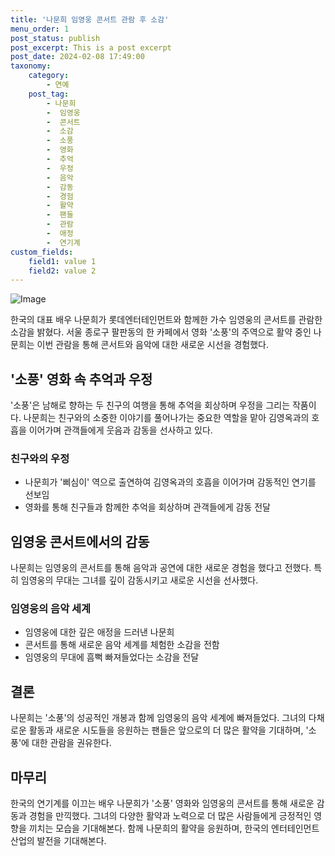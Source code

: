 ```yaml
---
title: '나문희 임영웅 콘서트 관람 후 소감'
menu_order: 1
post_status: publish
post_excerpt: This is a post excerpt
post_date: 2024-02-08 17:49:00
taxonomy:
    category:
        - 연예
    post_tag:
        - 나문희
        -  임영웅
        -  콘서트
        -  소감
        -  소풍
        -  영화
        -  추억
        -  우정
        -  음악
        -  감동
        -  경험
        -  활약
        -  팬들
        -  관람
        -  애정
        -  연기계
custom_fields:
    field1: value 1
    field2: value 2
---
```


![Image](https://mimgnews.pstatic.net/image/117/2024/02/07/0003805442_001_20240207164001248.jpg?type=w540)

한국의 대표 배우 나문희가 롯데엔터테인먼트와 함께한 가수 임영웅의 콘서트를 관람한 소감을 밝혔다. 서울 종로구 팔판동의 한 카페에서 영화 '소풍'의 주역으로 활약 중인 나문희는 이번 관람을 통해 콘서트와 음악에 대한 새로운 시선을 경험했다.
## '소풍' 영화 속 추억과 우정
'소풍'은 남해로 향하는 두 친구의 여행을 통해 추억을 회상하며 우정을 그리는 작품이다. 나문희는 친구와의 소중한 이야기를 풀어나가는 중요한 역할을 맡아 김영옥과의 호흡을 이어가며 관객들에게 웃음과 감동을 선사하고 있다.
### 친구와의 우정
- 나문희가 '삐심이' 역으로 출연하여 김영옥과의 호흡을 이어가며 감동적인 연기를 선보임
- 영화를 통해 친구들과 함께한 추억을 회상하며 관객들에게 감동 전달
## 임영웅 콘서트에서의 감동
나문희는 임영웅의 콘서트를 통해 음악과 공연에 대한 새로운 경험을 했다고 전했다. 특히 임영웅의 무대는 그녀를 깊이 감동시키고 새로운 시선을 선사했다.
### 임영웅의 음악 세계
- 임영웅에 대한 깊은 애정을 드러낸 나문희
- 콘서트를 통해 새로운 음악 세계를 체험한 소감을 전함
- 임영웅의 무대에 흠뻑 빠져들었다는 소감을 전달
## 결론
나문희는 '소풍'의 성공적인 개봉과 함께 임영웅의 음악 세계에 빠져들었다. 그녀의 다채로운 활동과 새로운 시도들을 응원하는 팬들은 앞으로의 더 많은 활약을 기대하며, '소풍'에 대한 관람을 권유한다.
## 마무리
한국의 연기계를 이끄는 배우 나문희가 '소풍' 영화와 임영웅의 콘서트를 통해 새로운 감동과 경험을 만끽했다. 그녀의 다양한 활약과 노력으로 더 많은 사람들에게 긍정적인 영향을 끼치는 모습을 기대해본다. 함께 나문희의 활약을 응원하며, 한국의 엔터테인먼트 산업의 발전을 기대해본다.
